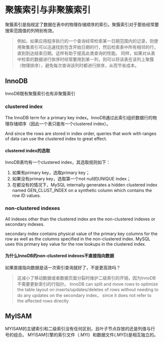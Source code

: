 # 聚簇索引与非聚簇索引
聚簇索引是指规定了数据在表中的物理存储顺序的索引。聚簇索引对于那些经常要搜索范围值的列特别有效。
> 例如，如果应用程序执行的一个查询经常检索某一日期范围内的记录，则使用聚集索引可以迅速找到包含开始日期的行，然后检索表中所有相邻的行，直到到达结束日期。这样有助于提高此类查询的性能。
> 同样，如果对从表中检索的数据进行排序时经常要用到某一列，则可以将该表在该列上聚簇（物理排序），避免每次查询该列时都进行排序，从而节省成本。

## InnoDB
InnoDB既有聚簇索引也有非聚簇索引
### clustered index
The InnoDB term for a primary key index。InnoDB通过此索引组织数据行的物理存储顺序（因此一个表只能有一个clustered index）。

And since the rows are stored in index order, queries that work with ranges of data can use the clustered index to great effect.
#### clustered index的选取
InnoDB表均有一个clustered index，其选取规则如下：
1. 如果有primary key，选取primary key；
2. 如果没有primary key，选取第一个not null的UNIQUE index；
3. 在都没有的情况下，MySQL internally generates a hidden clustered index named GEN_CLUST_INDEX on a synthetic column which contains the row ID values.

### non-clustered indexes
All indexes other than the clustered index are the non-clustered indexes or secondary indexes.

secondary index contains physical value of the primary key columns for the row as well as the columns specified in the non-clustered index.
MySQL uses this primary key value for the row lookups in the clustered index.

#### 为什么InnoDB的non-clustered indexes不直接指向数据
如果直接指向数据是话一次索引查询就好了，不是更高效吗？
> 这减小了移动数据或者数据页面分裂时维护二级索引的开销，因为InnoDB不需要更新索引的行指针。
> InnoDB can split and move rows to optimize the table layout on inserts/updates/deletes of rows without needing to do any updates on the secondary index，
since it does not refer to the affected rows directly

## MyISAM
MYISAM的主键索引和二级索引没有任何区别，且叶子节点存放的还是列值与行号的组合。
MYISAM引擎的索引文件（.MYI）和数据文件(.MYD)是相互独立的。
